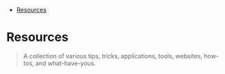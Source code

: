 
-   [Resources](#resources)

<!-- README.md is generated from README.Rmd. Please edit that file -->

# Resources

> A collection of various tips, tricks, applications, tools, websites,
> how-tos, and what-have-yous.
